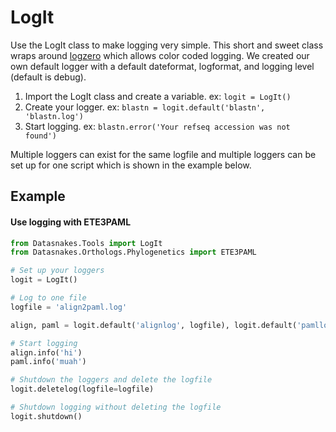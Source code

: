 LogIt
=======
Use the LogIt class to make logging very simple. This short and sweet class
wraps around [logzero](https://github.com/metachris/logzero) which allows color coded logging. We created our own
default logger with a default dateformat, logformat, and logging level (default
is debug).

1. Import the LogIt class and create a variable. ex: `logit = LogIt()`
2. Create your logger. ex: `blastn = logit.default('blastn', 'blastn.log')`
2. Start logging. ex: `blastn.error('Your refseq accession was not found')`

Multiple loggers can exist for the same logfile and multiple loggers can be set
up for one script which is shown in the example below.

Example
---------

#### Use logging with ETE3PAML

```python
from Datasnakes.Tools import LogIt
from Datasnakes.Orthologs.Phylogenetics import ETE3PAML

# Set up your loggers
logit = LogIt()

# Log to one file
logfile = 'align2paml.log'

align, paml = logit.default('alignlog', logfile), logit.default('pamllog', logfile)

# Start logging
align.info('hi')
paml.info('muah')

# Shutdown the loggers and delete the logfile
logit.deletelog(logfile=logfile)

# Shutdown logging without deleting the logfile
logit.shutdown()
```